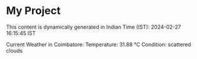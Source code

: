 # My Project

This content is dynamically generated in Indian Time (IST): 2024-02-27 16:15:45 IST


Current Weather in Coimbatore:
Temperature: 31.88 °C
Condition: scattered clouds
